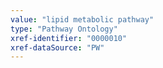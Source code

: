 ```yaml
---
value: "lipid metabolic pathway"
type: "Pathway Ontology"
xref-identifier: "0000010"
xref-dataSource: "PW"
---
```

